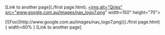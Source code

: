  [Link to another page](./first page.html).
 <a href="/first page.html">
         <img alt="Qries" src="www.google.com.au/images/nav_logo7.png"
         width=150" height="70">
                               
</a>
[![Foo](http://www.google.com.au/images/nav_logo7.png)](./first page.html) { width=60% }                                                  
[Link to another page]
